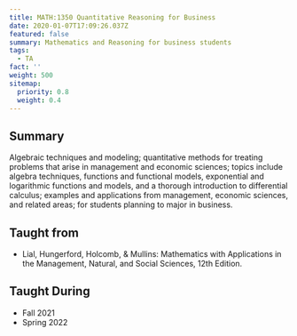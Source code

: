```yaml
---
title: MATH:1350 Quantitative Reasoning for Business
date: 2020-01-07T17:09:26.037Z
featured: false
summary: Mathematics and Reasoning for business students
tags:
  - TA
fact: ''
weight: 500
sitemap:
  priority: 0.8
  weight: 0.4
---
```


## Summary

Algebraic techniques and modeling; quantitative methods for treating problems that arise in management and economic sciences; topics include algebra techniques, functions and functional models, exponential and logarithmic functions and models, and a thorough introduction to differential calculus; examples and applications from management, economic sciences, and related areas; for students planning to major in business.

## Taught from

- Lial, Hungerford, Holcomb, & Mullins: Mathematics with Applications in the Management, Natural, and Social Sciences, 12th Edition.

## Taught During

- Fall 2021
- Spring 2022